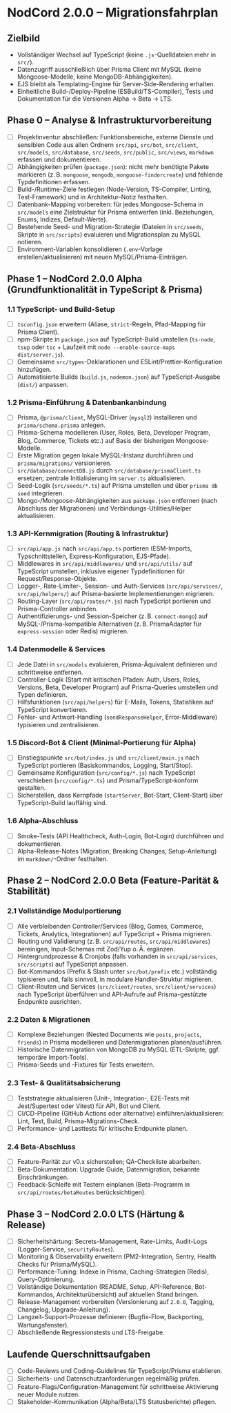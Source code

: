 # NodCord 2.0.0 – Migrationsfahrplan

## Zielbild
- Vollständiger Wechsel auf TypeScript (keine `.js`-Quelldateien mehr in `src/`).
- Datenzugriff ausschließlich über Prisma Client mit MySQL (keine Mongoose-Modelle, keine MongoDB-Abhängigkeiten).
- EJS bleibt als Templating-Engine für Server-Side-Rendering erhalten.
- Einheitliche Build-/Deploy-Pipeline (ESBuild/TS-Compiler), Tests und Dokumentation für die Versionen Alpha → Beta → LTS.

## Phase 0 – Analyse & Infrastrukturvorbereitung
- [ ] Projektinventur abschließen: Funktionsbereiche, externe Dienste und sensiblen Code aus allen Ordnern `src/api`, `src/bot`, `src/client`, `src/models`, `src/database`, `src/seeds`, `src/public`, `src/views`, `markdown` erfassen und dokumentieren.
- [ ] Abhängigkeiten prüfen (`package.json`): nicht mehr benötigte Pakete markieren (z. B. `mongoose`, `mongodb`, `mongoose-findorcreate`) und fehlende Typdefinitionen erfassen.
- [ ] Build-/Runtime-Ziele festlegen (Node-Version, TS-Compiler, Linting, Test-Framework) und in Architektur-Notiz festhalten.
- [ ] Datenbank-Mapping vorbereiten: für jedes Mongoose-Schema in `src/models` eine Zielstruktur für Prisma entwerfen (inkl. Beziehungen, Enums, Indizes, Default-Werte).
- [ ] Bestehende Seed- und Migration-Strategie (Dateien in `src/seeds`, Skripte in `src/scripts`) evaluieren und Migrationsplan zu MySQL notieren.
- [ ] Environment-Variablen konsolidieren (`.env`-Vorlage erstellen/aktualisieren) mit neuen MySQL/Prisma-Einträgen.

## Phase 1 – NodCord 2.0.0 Alpha (Grundfunktionalität in TypeScript & Prisma)
### 1.1 TypeScript- und Build-Setup
- [ ] `tsconfig.json` erweitern (Aliase, `strict`-Regeln, Pfad-Mapping für Prisma Client).
- [ ] npm-Skripte in `package.json` auf TypeScript-Build umstellen (`ts-node`, `tsup` oder `tsc` + Laufzeit mit `node --enable-source-maps dist/server.js`).
- [ ] Gemeinsame `src/types`-Deklarationen und ESLint/Prettier-Konfiguration hinzufügen.
- [ ] Automatisierte Builds (`build.js`, `nodemon.json`) auf TypeScript-Ausgabe (`dist/`) anpassen.

### 1.2 Prisma-Einführung & Datenbankanbindung
- [ ] Prisma, `@prisma/client`, MySQL-Driver (`mysql2`) installieren und `prisma/schema.prisma` anlegen.
- [ ] Prisma-Schema modellieren (User, Roles, Beta, Developer Program, Blog, Commerce, Tickets etc.) auf Basis der bisherigen Mongoose-Modelle.
- [ ] Erste Migration gegen lokale MySQL-Instanz durchführen und `prisma/migrations/` versionieren.
- [ ] `src/database/connectDB.js` durch `src/database/prismaClient.ts` ersetzen; zentrale Initialisierung im `server.ts` aktualisieren.
- [ ] Seed-Logik (`src/seeds/*.ts`) auf Prisma umstellen und über `prisma db seed` integrieren.
- [ ] Mongo-/Mongoose-Abhängigkeiten aus `package.json` entfernen (nach Abschluss der Migrationen) und Verbindungs-Utilities/Helper aktualisieren.

### 1.3 API-Kernmigration (Routing & Infrastruktur)
- [ ] `src/api/app.js` nach `src/api/app.ts` portieren (ESM-Imports, Typschnittstellen, Express-Konfiguration, EJS-Pfade).
- [ ] Middlewares in `src/api/middlewares/` und `src/api/utils/` auf TypeScript umstellen, inklusive eigener Typdefinitionen für Request/Response-Objekte.
- [ ] Logger-, Rate-Limiter-, Session- und Auth-Services (`src/api/services/`, `src/api/helpers/`) auf Prisma-basierte Implementierungen migrieren.
- [ ] Routing-Layer (`src/api/routes/*.js`) nach TypeScript portieren und Prisma-Controller anbinden.
- [ ] Authentifizierungs- und Session-Speicher (z. B. `connect-mongo`) auf MySQL-/Prisma-kompatible Alternativen (z. B. PrismaAdapter für `express-session` oder Redis) migrieren.

### 1.4 Datenmodelle & Services
- [ ] Jede Datei in `src/models` evaluieren, Prisma-Äquivalent definieren und schrittweise entfernen.
- [ ] Controller-Logik (Start mit kritischen Pfaden: Auth, Users, Roles, Versions, Beta, Developer Program) auf Prisma-Queries umstellen und Typen definieren.
- [ ] Hilfsfunktionen (`src/api/helpers`) für E-Mails, Tokens, Statistiken auf TypeScript konvertieren.
- [ ] Fehler- und Antwort-Handling (`sendResponseHelper`, Error-Middleware) typisieren und zentralisieren.

### 1.5 Discord-Bot & Client (Minimal-Portierung für Alpha)
- [ ] Einstiegspunkte `src/bot/index.js` und `src/client/main.js` nach TypeScript portieren (Basiskommandos, Logging, Start/Stop).
- [ ] Gemeinsame Konfiguration (`src/config/*.js`) nach TypeScript verschieben (`src/config/*.ts`) und Prisma/TypeScript-konform gestalten.
- [ ] Sicherstellen, dass Kernpfade (`startServer`, Bot-Start, Client-Start) über TypeScript-Build lauffähig sind.

### 1.6 Alpha-Abschluss
- [ ] Smoke-Tests (API Healthcheck, Auth-Login, Bot-Login) durchführen und dokumentieren.
- [ ] Alpha-Release-Notes (Migration, Breaking Changes, Setup-Anleitung) im `markdown/`-Ordner festhalten.

## Phase 2 – NodCord 2.0.0 Beta (Feature-Parität & Stabilität)
### 2.1 Vollständige Modulportierung
- [ ] Alle verbleibenden Controller/Services (Blog, Games, Commerce, Tickets, Analytics, Integrationen) auf TypeScript + Prisma migrieren.
- [ ] Routing und Validierung (z. B. `src/api/routes`, `src/api/middlewares`) bereinigen, Input-Schemas mit Zod/Yup o. Ä. ergänzen.
- [ ] Hintergrundprozesse & Cronjobs (falls vorhanden in `src/api/services`, `src/scripts`) auf TypeScript anpassen.
- [ ] Bot-Kommandos (Prefix & Slash unter `src/bot/prefix` etc.) vollständig typisieren und, falls sinnvoll, in modulare Handler-Struktur migrieren.
- [ ] Client-Routen und Services (`src/client/routes`, `src/client/services`) nach TypeScript überführen und API-Aufrufe auf Prisma-gestützte Endpunkte ausrichten.

### 2.2 Daten & Migrationen
- [ ] Komplexe Beziehungen (Nested Documents wie `posts`, `projects`, `friends`) in Prisma modellieren und Datenmigrationen planen/ausführen.
- [ ] Historische Datenmigration von MongoDB zu MySQL (ETL-Skripte, ggf. temporäre Import-Tools).
- [ ] Prisma-Seeds und -Fixtures für Tests erweitern.

### 2.3 Test- & Qualitätsabsicherung
- [ ] Teststrategie aktualisieren (Unit-, Integration-, E2E-Tests mit Jest/Supertest oder Vitest) für API, Bot und Client.
- [ ] CI/CD-Pipeline (GitHub Actions oder alternative) einführen/aktualisieren: Lint, Test, Build, Prisma-Migrations-Check.
- [ ] Performance- und Lasttests für kritische Endpunkte planen.

### 2.4 Beta-Abschluss
- [ ] Feature-Parität zur v0.x sicherstellen; QA-Checkliste abarbeiten.
- [ ] Beta-Dokumentation: Upgrade Guide, Datenmigration, bekannte Einschränkungen.
- [ ] Feedback-Schleife mit Testern einplanen (Beta-Programm in `src/api/routes/betaRoutes` berücksichtigen).

## Phase 3 – NodCord 2.0.0 LTS (Härtung & Release)
- [ ] Sicherheitshärtung: Secrets-Management, Rate-Limits, Audit-Logs (Logger-Service, `securityRoutes`).
- [ ] Monitoring & Observability erweitern (PM2-Integration, Sentry, Health Checks für Prisma/MySQL).
- [ ] Performance-Tuning: Indexe in Prisma, Caching-Strategien (Redis), Query-Optimierung.
- [ ] Vollständige Dokumentation (README, Setup, API-Reference, Bot-Kommandos, Architekturübersicht) auf aktuellen Stand bringen.
- [ ] Release-Management vorbereiten (Versionierung auf `2.0.0`, Tagging, Changelog, Upgrade-Anleitung).
- [ ] Langzeit-Support-Prozesse definieren (Bugfix-Flow, Backporting, Wartungsfenster).
- [ ] Abschließende Regressionstests und LTS-Freigabe.

## Laufende Querschnittsaufgaben
- [ ] Code-Reviews und Coding-Guidelines für TypeScript/Prisma etablieren.
- [ ] Sicherheits- und Datenschutzanforderungen regelmäßig prüfen.
- [ ] Feature-Flags/Configuration-Management für schrittweise Aktivierung neuer Module nutzen.
- [ ] Stakeholder-Kommunikation (Alpha/Beta/LTS Statusberichte) pflegen.
